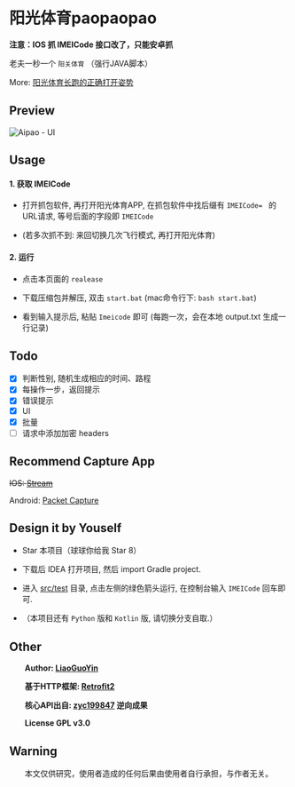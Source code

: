 # 阳光体育paopaopao

**注意：IOS 抓 IMEICode 接口改了，只能安卓抓**

老夫一秒一个 `阳关体育` （强行JAVA脚本）

More: [阳光体育长跑的正确打开姿势](https://liaoguoyin.com/2019/05/19/Aipao.html)

## Preview
![Aipao - UI](https://liaoguoyin.com/usr/uploads/2019/06/982159388.gif)

## Usage

#### 1. 获取 IMEICode
  - 打开抓包软件, 再打开阳光体育APP, 在抓包软件中找后缀有 `IMEICode= ` 的URL请求, 等号后面的字段即 `IMEICode`
   
  - (若多次抓不到: 来回切换几次飞行模式, 再打开阳光体育)
    
#### 2. 运行
  - 点击本页面的 `realease` 
  
  - 下载压缩包并解压, 双击 `start.bat` (mac命令行下: `bash start.bat`)
  
  - 看到输入提示后, 粘贴 `Imeicode` 即可 (每跑一次，会在本地 output.txt 生成一行记录)
  
## Todo
   - [x] 判断性别, 随机生成相应的时间、路程
   - [x] 每操作一步，返回提示
   - [x] 错误提示
   - [X] UI
   - [x] 批量
   - [ ] 请求中添加加密 headers
 
## Recommend Capture App
   ~~IOS: [Stream](https://itunes.apple.com/cn/app/stream/id1312141691?mt=8&ct=appshare-cn)~~
   
   Android: [Packet Capture](https://liaoguoyin.com/usr/uploads/2019/05/3703074831.apk)
   
## Design it by Youself
   - Star 本项目（球球你给我 Star 8）
   
   - 下载后 IDEA 打开项目, 然后 import Gradle project.
 
   - 进入 [src/test](src/test/java/com/liaoguoyin/aipao/AipaoClientTest.java) 目录, 点击左侧的绿色箭头运行, 在控制台输入 `IMEICode` 回车即可.
 
   - （本项目还有 `Python` 版和 `Kotlin` 版, 请切换分支自取.）
   
## Other
     **Author: [LiaoGuoYin](https://github.com/Biubang)**

     **基于HTTP框架: [Retrofit2](https://square.github.io/retrofit/)**  
     
     **核心API出自: [zyc199847](https://github.com/zyc199847/Sunny-Running) 逆向成果**
   
     **License GPL v3.0**

## Warning
     本文仅供研究，使用者造成的任何后果由使用者自行承担，与作者无关。
   
